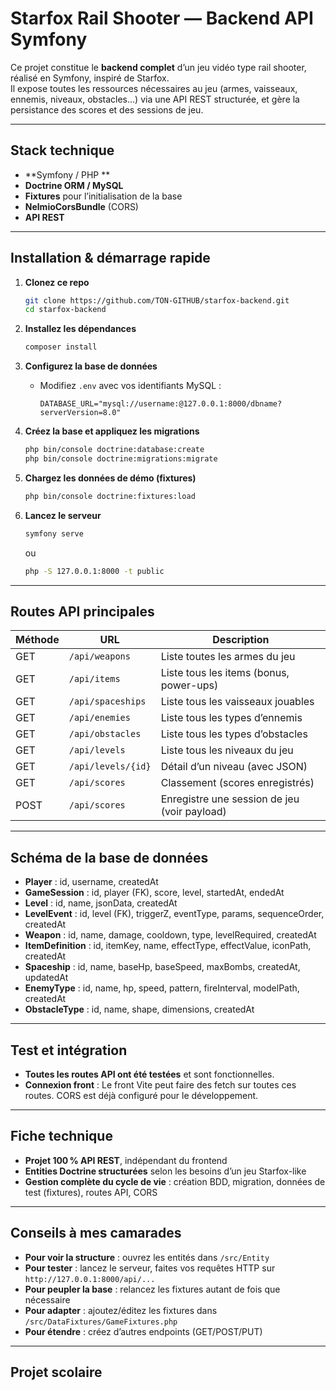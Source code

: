 
#  Starfox Rail Shooter — Backend API Symfony

Ce projet constitue le **backend complet** d’un jeu vidéo type rail shooter, réalisé en Symfony, inspiré de Starfox.  
Il expose toutes les ressources nécessaires au jeu (armes, vaisseaux, ennemis, niveaux, obstacles…) via une API REST structurée, et gère la persistance des scores et des sessions de jeu.

---

##  Stack technique

- **Symfony  / PHP **
- **Doctrine ORM / MySQL**
- **Fixtures** pour l’initialisation de la base
- **NelmioCorsBundle** (CORS)
- **API REST** 

---

##  Installation & démarrage rapide

1. **Clonez ce repo**
   ```bash
   git clone https://github.com/TON-GITHUB/starfox-backend.git
   cd starfox-backend
   ```

2. **Installez les dépendances**
   ```bash
   composer install
   ```

3. **Configurez la base de données**
   - Modifiez `.env` avec vos identifiants MySQL :
     ```
     DATABASE_URL="mysql://username:@127.0.0.1:8000/dbname?serverVersion=8.0"
     ```

4. **Créez la base et appliquez les migrations**
   ```bash
   php bin/console doctrine:database:create
   php bin/console doctrine:migrations:migrate
   ```

5. **Chargez les données de démo (fixtures)**
   ```bash
   php bin/console doctrine:fixtures:load
   ```

6. **Lancez le serveur**
   ```bash
   symfony serve
   ```
   ou
   ```bash
   php -S 127.0.0.1:8000 -t public
   ```

---

##  Routes API principales 

| Méthode | URL                   | Description                                      |
|---------|-----------------------|--------------------------------------------------|
| GET     | `/api/weapons`        | Liste toutes les armes du jeu                    |
| GET     | `/api/items`          | Liste tous les items (bonus, power-ups)          |
| GET     | `/api/spaceships`     | Liste tous les vaisseaux jouables                |
| GET     | `/api/enemies`        | Liste tous les types d’ennemis                   |
| GET     | `/api/obstacles`      | Liste tous les types d’obstacles                 |
| GET     | `/api/levels`         | Liste tous les niveaux du jeu                    |
| GET     | `/api/levels/{id}`    | Détail d’un niveau (avec JSON)                   |
| GET     | `/api/scores`         | Classement (scores enregistrés)                  |
| POST    | `/api/scores`         | Enregistre une session de jeu (voir payload)     |

---

##  Schéma de la base de données 

- **Player** : id, username, createdAt
- **GameSession** : id, player (FK), score, level, startedAt, endedAt
- **Level** : id, name, jsonData, createdAt
- **LevelEvent** : id, level (FK), triggerZ, eventType, params, sequenceOrder, createdAt
- **Weapon** : id, name, damage, cooldown, type, levelRequired, createdAt
- **ItemDefinition** : id, itemKey, name, effectType, effectValue, iconPath, createdAt
- **Spaceship** : id, name, baseHp, baseSpeed, maxBombs, createdAt, updatedAt
- **EnemyType** : id, name, hp, speed, pattern, fireInterval, modelPath, createdAt
- **ObstacleType** : id, name, shape, dimensions, createdAt


---

##  Test et intégration

- **Toutes les routes API ont été testées** et sont fonctionnelles.
- **Connexion front** : Le front  Vite peut faire des fetch sur toutes ces routes. CORS est déjà configuré pour le développement.

---

##  Fiche technique 

- **Projet 100 % API REST**, indépendant du frontend
- **Entities Doctrine structurées** selon les besoins d’un jeu Starfox-like
- **Gestion complète du cycle de vie** : création BDD, migration, données de test (fixtures), routes API, CORS


---

##  Conseils à mes camarades

- **Pour voir la structure** : ouvrez les entités dans `/src/Entity`
- **Pour tester** : lancez le serveur, faites vos requêtes HTTP sur `http://127.0.0.1:8000/api/...`
- **Pour peupler la base** : relancez les fixtures autant de fois que nécessaire
- **Pour adapter** : ajoutez/éditez les fixtures dans `/src/DataFixtures/GameFixtures.php`  
- **Pour étendre** : créez d’autres endpoints (GET/POST/PUT) 

---

##  Projet scolaire 


